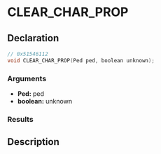 # CLEAR_CHAR_PROP

## Declaration
```cpp
// 0x51546112
void CLEAR_CHAR_PROP(Ped ped, boolean unknown);
```

### Arguments
- **Ped:** ped
- **boolean:** unknown

### Results

## Description
